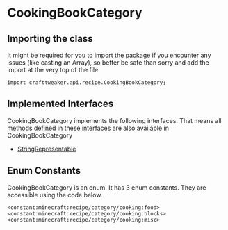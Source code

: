 # CookingBookCategory

## Importing the class

It might be required for you to import the package if you encounter any issues (like casting an Array), so better be safe than sorry and add the import at the very top of the file.
```zenscript
import crafttweaker.api.recipe.CookingBookCategory;
```


## Implemented Interfaces
CookingBookCategory implements the following interfaces. That means all methods defined in these interfaces are also available in CookingBookCategory

- [StringRepresentable](/vanilla/api/util/StringRepresentable)

## Enum Constants

CookingBookCategory is an enum. It has 3 enum constants. They are accessible using the code below.

```zenscript
<constant:minecraft:recipe/category/cooking:food>
<constant:minecraft:recipe/category/cooking:blocks>
<constant:minecraft:recipe/category/cooking:misc>
```
